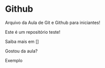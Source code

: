 # Github

Arquivo da Aula de Git e Github para iniciantes!

Este é um repositório teste!

Saiba mais em []

Gostou da aula?

Exemplo
